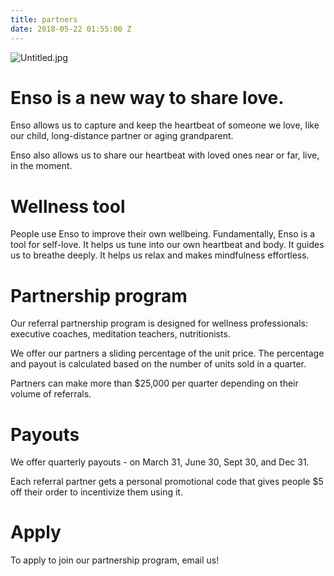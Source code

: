 ```yaml
---
title: partners
date: 2018-05-22 01:55:00 Z
---
```


![Untitled.jpg](/uploads/Untitled.jpg)

# Enso is a new way to share love.

Enso allows us to capture and keep the heartbeat of someone we love, like our child, long-distance partner or aging grandparent.

Enso also allows us to share our heartbeat with loved ones near or far, live, in the moment. 

# Wellness tool 

People use Enso to improve their own wellbeing. Fundamentally, Enso is a tool for self-love. It helps us tune into our own heartbeat and body. It guides us to breathe deeply. It helps us relax and makes mindfulness effortless. 

# Partnership program

Our referral partnership program is designed for wellness professionals: executive coaches, meditation teachers, nutritionists.

We offer our partners a sliding percentage of the unit price. The percentage and payout is calculated based on the number of units sold in a quarter.

Partners can make more than $25,000 per quarter depending on their volume of referrals.

# Payouts

We offer quarterly payouts - on March 31, June 30, Sept 30, and Dec 31.

Each referral partner gets a personal promotional code that gives people $5 off their order to incentivize them using it.

# Apply

To apply to join our partnership program, email us!